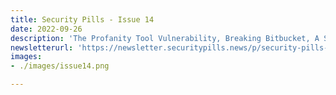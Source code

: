 ```yaml
---
title: Security Pills - Issue 14
date: 2022-09-26
description: 'The Profanity Tool Vulnerability, Breaking Bitbucket, A Sneak Peek into Smart Contracts Reversing & Emulation'
newsletterurl: 'https://newsletter.securitypills.news/p/security-pills-issue-14'
images: 
- ./images/issue14.png

--- 
```



